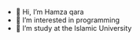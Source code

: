 - 👋 Hi, I’m Hamza qara
- 👀 I’m interested in programming
- 🌱 I’m study at the Islamic University 



<!---
hamza24q/hamza24q is a ✨ special ✨ repository because its `README.md` (this file) appears on your GitHub profile.
You can click the Preview link to take a look at your changes.
--->

